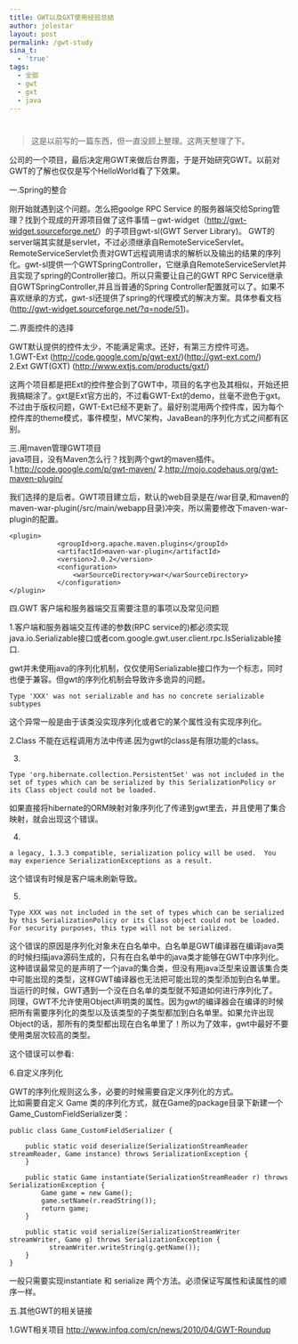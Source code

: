 ```yaml
---
title: GWT以及GXT使用经验总结
author: jolestar
layout: post
permalink: /gwt-study
sina_t:
  - 'true'
tags:
  - 全部
  - gwt
  - gxt
  - java
---
```

# 

> 这是以前写的一篇东西，但一直没顾上整理。这两天整理了下。

公司的一个项目，最后决定用GWT来做后台界面，于是开始研究GWT。以前对GWT的了解也仅仅是写个HelloWorld看了下效果。

一.Spring的整合

刚开始就遇到这个问题。怎么把goolge RPC Service 的服务器端交给Spring管理？找到个现成的开源项目做了这件事情－gwt-widget（<http://gwt-widget.sourceforge.net/>）的子项目gwt-sl(GWT Server Library)。 GWT的server端其实就是servlet，不过必须继承自RemoteServiceServlet。RemoteServiceServlet负责对GWT远程调用请求的解析以及输出的结果的序列化。gwt-sl提供一个GWTSpringController，它继承自RemoteServiceServlet并且实现了spring的Controller接口。所以只需要让自己的GWT RPC Service继承自GWTSpringController,并且当普通的Spring Controller配置就可以了。如果不喜欢继承的方式，gwt-sl还提供了spring的代理模式的解决方案。具体参看文档(<http://gwt-widget.sourceforge.net/?q=node/51>)。

二.界面控件的选择

GWT默认提供的控件太少，不能满足需求。还好，有第三方控件可选。  
1.GWT-Ext (<http://code.google.com/p/gwt-ext/>)(<http://gwt-ext.com/>)  
2.Ext GWT(GXT) (<http://www.extjs.com/products/gxt/>)

这两个项目都是把Ext的控件整合到了GWT中，项目的名字也及其相似，开始还把我搞糊涂了。gxt是Ext官方出的，不过看GWT-Ext的demo，丝毫不逊色于gxt。不过由于版权问题，GWT-Ext已经不更新了。最好别混用两个控件库，因为每个控件库的theme模式，事件模型，MVC架构，JavaBean的序列化方式之间都有区别。

三.用maven管理GWT项目  
java项目，没有Maven怎么行？找到两个gwt的maven插件。  
1.<http://code.google.com/p/gwt-maven/>
2.<http://mojo.codehaus.org/gwt-maven-plugin/>

我们选择的是后者。GWT项目建立后，默认的web目录是在/war目录,和maven的maven-war-plugin(/src/main/webapp目录)冲突，所以需要修改下maven-war-plugin的配置。

	<plugin>
                <groupId>org.apache.maven.plugins</groupId>
                <artifactId>maven-war-plugin</artifactId>
                <version>2.0.2</version>
                <configuration>
                    <warSourceDirectory>war</warSourceDirectory>
                </configuration>
	</plugin> 

四.GWT 客户端和服务器端交互需要注意的事项以及常见问题

1.客户端和服务器端交互传递的参数(RPC service的)都必须实现java.io.Serializable接口或者com.google.gwt.user.client.rpc.IsSerializable接口.

gwt并未使用java的序列化机制，仅仅使用Serializable接口作为一个标志，同时也便于兼容。但gwt的序列化机制会导致许多诡异的问题。

    Type 'XXX' was not serializable and has no concrete serializable subtypes

这个异常一般是由于该类没实现序列化或者它的某个属性没有实现序列化。

2.Class 不能在远程调用方法中传递.因为gwt的class是有限功能的class。

3.

    Type 'org.hibernate.collection.PersistentSet' was not included in the set of types which can be serialized by this SerializationPolicy or its Class object could not be loaded.

如果直接将hibernate的ORM映射对象序列化了传递到gwt里去，并且使用了集合映射，就会出现这个错误。

4.

    a legacy, 1.3.3 compatible, serialization policy will be used.  You may experience SerializationExceptions as a result.  

这个错误有时候是客户端未刷新导致。

5.

    Type XXX was not included in the set of types which can be serialized by this SerializationPolicy or its Class object could not be loaded. For security purposes, this type will not be serialized.
    

这个错误的原因是序列化对象未在白名单中。白名单是GWT编译器在编译java类的时候扫描java源码生成的，只有在白名单中的java类才能够在GWT中序列化。这种错误最常见的是声明了一个java的集合类，但没有用java泛型来设置该集合类中可能出现的类型，这样GWT编译器也无法把可能出现的类型添加到白名单里。当运行的时候，GWT遇到一个没在白名单的类型就不知道如何进行序列化了。  
同理，GWT不允许使用Object声明类的属性。因为gwt的编译器会在编译的时候把所有需要序列化的类型以及该类型的子类型都加到白名单里。如果允许出现Object的话，那所有的类型都出现在白名单里了！所以为了效率，gwt中最好不要使用类层次较高的类型。

这个错误可以参看:

6.自定义序列化

GWT的序列化规则这么多，必要的时候需要自定义序列化的方式。  
比如需要自定义 Game 类的序列化方式，就在Game的package目录下新建一个Game_CustomFieldSerializer类：

    public class Game_CustomFieldSerializer {
    
        public static void deserialize(SerializationStreamReader streamReader, Game instance) throws SerializationException {
        }
    
        public static Game instantiate(SerializationStreamReader r) throws SerializationException {
            Game game = new Game();
            game.setName(r.readString());
            return game;
        }
    
        public static void serialize(SerializationStreamWriter streamWriter, Game g) throws SerializationException {
              streamWriter.writeString(g.getName());
        }
    }

一般只需要实现instantiate 和 serialize 两个方法。必须保证写属性和读属性的顺序一样。

五.其他GWT的相关链接

1.GWT相关项目 <http://www.infoq.com/cn/news/2010/04/GWT-Roundup>